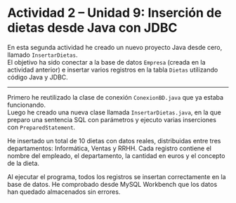 # Actividad 2 – Unidad 9: Inserción de dietas desde Java con JDBC

En esta segunda actividad he creado un nuevo proyecto Java desde cero, llamado `InsertarDietas`.  
El objetivo ha sido conectar a la base de datos `Empresa` (creada en la actividad anterior) e insertar varios registros en la tabla `Dietas` utilizando código Java y JDBC.

---

Primero he reutilizado la clase de conexión `ConexionBD.java` que ya estaba funcionando.  
Luego he creado una nueva clase llamada `InsertarDietas.java`, en la que preparo una sentencia SQL con parámetros y ejecuto varias inserciones con `PreparedStatement`.

He insertado un total de 10 dietas con datos reales, distribuidas entre tres departamentos: Informática, Ventas y RRHH. Cada registro contiene el nombre del empleado, el departamento, la cantidad en euros y el concepto de la dieta.

Al ejecutar el programa, todos los registros se insertan correctamente en la base de datos. He comprobado desde MySQL Workbench que los datos han quedado almacenados sin errores.
